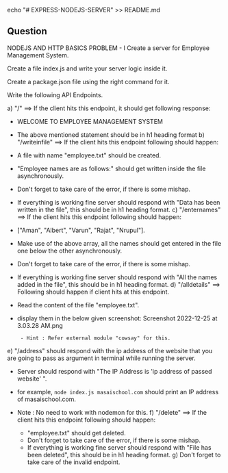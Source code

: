 echo "# EXPRESS-NODEJS-SERVER" >> README.md


## Question

NODEJS AND HTTP BASICS PROBLEM - I
Create a server for Employee Management System.

Create a file index.js and write your server logic inside it.

Create a package.json file using the right command for it.

Write the following API Endpoints.

a) "/" ==> If the client hits this endpoint, it should get following response:

- WELCOME TO EMPLOYEE MANAGEMENT SYSTEM 
- The above mentioned statement should be in h1 heading format
b) "/writeinfile" ==> If the client hits this endpoint following should happen:

 - A file with name "employee.txt" should be created.
 - "Employee names are as follows:" should get written inside the file asynchronously.
 - Don't forget to take care of the error, if there is some mishap.
 - If everything is working fine server should respond with "Data has been written in the file", this should be in h1 heading format.
c) "/enternames" ==> If the client hits this endpoint following should happen:

 - ["Aman", "Albert", "Varun", "Rajat", "Nrupul"].
 - Make use of the above array, all the names should get entered in the file one below the other asynchronously.
 - Don't forget to take care of the error, if there is some mishap.
 - If everything is working fine server should respond with "All the names added in the file", this should be in h1 heading format.
d) "/alldetails" ==> Following should happen if client hits at this endpoint.

 - Read the content of the file "employee.txt".
 - display them in the below given screenshot:
Screenshot 2022-12-25 at 3.03.28 AM.png

        - Hint : Refer external module "cowsay" for this.
e) "/address" should respond with the ip address of the website that you are going to pass as argument in terminal while running the server.

 - Server should respond with "The IP Address is 'ip address of passed website' ".
 - for example, ```node index.js masaischool.com``` should print an IP address of masaischool.com.
 - Note : No need to work with nodemon for this.
f) "/delete" ==> If the client hits this endpoint following should happen:

     - "employee.txt" should get deleted.
     - Don't forget to take care of the error, if there is some mishap.
     - If everything is working fine server should respond with "File has been deleted", this should be in h1 heading format.
g) Don't forget to take care of the invalid endpoint.
